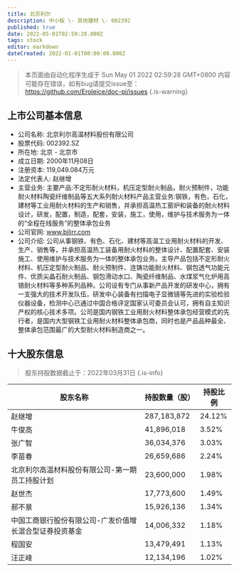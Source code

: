 ```yaml
---
title: 北京利尔
description: 中小板 \- 其他建材 \- 002392
published: true
date: 2022-05-01T02:59:28.000Z
tags: stock
editor: markdown
dateCreated: 2022-01-01T00:00:00.000Z
---
```


> 本页面由自动化程序生成于 Sun May 01 2022 02:59:28 GMT+0800
> 内容可能存在错误，如有bug请提交issue至：https://github.com/Eroleice/doc-pi/issues
{.is-warning}

## 上市公司基本信息
- 公司名称: 北京利尔高温材料股份有限公司
- 股票代码: 002392.SZ
- 所在地: 北京 - 北京市
- 成立日期: 2000年11月08日
- 注册资本: 119,049.084万元
- 法定代表人: 赵继增
- 主营业务: 主要产品:不定形耐火材料，机压定型耐火制品，耐火预制件，功能耐火材料陶瓷纤维制品等五大系列耐火材料产品主营业务:钢铁，有色，石化，建材等工业用耐火材料的生产和销售，并承担高温热工窑炉和装备的耐火材料设计，研发，配置，制造，配套，安装，施工，使用，维护与技术服务为一体的“全程在线服务”的整体承包业务
- 公司官网: www.bjlirr.com
- 公司介绍: 公司从事钢铁、有色、石化、建材等高温工业用耐火材料的开发、生产、销售等，并承担高温热工装备用耐火材料的整体设计、配置配套、安装施工、使用维护与技术服务为一体的整体承包业务。主导产品包括不定形耐火材料、机压定型耐火制品、耐火预制件、连铸功能耐火材料、钢包透气功能元件、优质尖晶石耐火制品、钢包滑动水口、陶瓷纤维制品、水煤浆气化炉用高铬耐火材料等多种系列品种。公司设有专门从事新产品开发的研发中心，拥有一支强大的技术开发队伍，研发中心装备有扫描电子显微镜等先进的实验检验仪器设备，检测中心已通过中国合格评定国家认可委员会认可，拥有自主知识产权的核心技术多项。公司是国内钢铁工业用耐火材料整体承包经营模式的先行者，是国内大型钢铁工业用耐火材料整体承包商，同时也是产品品种最全、整体承包范围最广的大型耐火材料制造商之一。


## 十大股东信息
> 股东持股数据截止于：2022年03月31日
{.is-info}

| 股东名称 | 持股数量（股） | 持股比例 |
| --- | --- | --- |
| 赵继增 | 287,183,872 | 24.12% |
| 牛俊高 | 41,896,018 | 3.52% |
| 张广智 | 36,034,376 | 3.03% |
| 李苗春 | 26,659,686 | 2.24% |
| 北京利尔高温材料股份有限公司-第一期员工持股计划 | 23,600,000 | 1.98% |
| 赵世杰 | 17,773,600 | 1.49% |
| 郝不景 | 15,926,136 | 1.34% |
| 中国工商银行股份有限公司-广发价值增长混合型证券投资基金 | 14,006,332 | 1.18% |
| 程国安 | 13,479,491 | 1.13% |
| 汪正峰 | 12,134,196 | 1.02% |




